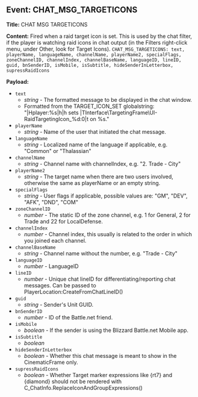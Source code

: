 ## Event: CHAT_MSG_TARGETICONS

**Title:** CHAT MSG TARGETICONS

**Content:**
Fired when a raid target icon is set. This is used by the chat filter, if the player is watching raid icons in chat output (in the Filters right-click menu, under Other, look for Target Icons).
`CHAT_MSG_TARGETICONS: text, playerName, languageName, channelName, playerName2, specialFlags, zoneChannelID, channelIndex, channelBaseName, languageID, lineID, guid, bnSenderID, isMobile, isSubtitle, hideSenderInLetterbox, supressRaidIcons`

**Payload:**
- `text`
  - *string* - The formatted message to be displayed in the chat window.
  - Formatted from the TARGET_ICON_SET globalstring: "|Hplayer:%s|h|h sets |TInterface\\TargetingFrame\\UI-RaidTargetingIcon_%d:0|t on %s."
- `playerName`
  - *string* - Name of the user that initiated the chat message.
- `languageName`
  - *string* - Localized name of the language if applicable, e.g. "Common" or "Thalassian"
- `channelName`
  - *string* - Channel name with channelIndex, e.g. "2. Trade - City"
- `playerName2`
  - *string* - The target name when there are two users involved, otherwise the same as playerName or an empty string.
- `specialFlags`
  - *string* - User flags if applicable, possible values are: "GM", "DEV", "AFK", "DND", "COM"
- `zoneChannelID`
  - *number* - The static ID of the zone channel, e.g. 1 for General, 2 for Trade and 22 for LocalDefense.
- `channelIndex`
  - *number* - Channel index, this usually is related to the order in which you joined each channel.
- `channelBaseName`
  - *string* - Channel name without the number, e.g. "Trade - City"
- `languageID`
  - *number* - LanguageID
- `lineID`
  - *number* - Unique chat lineID for differentiating/reporting chat messages. Can be passed to PlayerLocation:CreateFromChatLineID()
- `guid`
  - *string* - Sender's Unit GUID.
- `bnSenderID`
  - *number* - ID of the Battle.net friend.
- `isMobile`
  - *boolean* - If the sender is using the Blizzard Battle.net Mobile app.
- `isSubtitle`
  - *boolean*
- `hideSenderInLetterbox`
  - *boolean* - Whether this chat message is meant to show in the CinematicFrame only.
- `supressRaidIcons`
  - *boolean* - Whether Target marker expressions like {rt7} and {diamond} should not be rendered with C_ChatInfo.ReplaceIconAndGroupExpressions()
